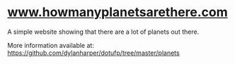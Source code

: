 # www.howmanyplanetsarethere.com

A simple website showing that there are a lot of planets out there.

More information available at: <https://github.com/dylanharper/dotufp/tree/master/planets>
